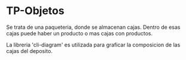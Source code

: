 # TP-Objetos

Se trata de una paqueteria, donde se almacenan cajas. Dentro de esas cajas puede haber un producto o mas cajas con productos.

La libreria 'cli-diagram' es utilizada para graficar la composicion de las cajas del deposito.

